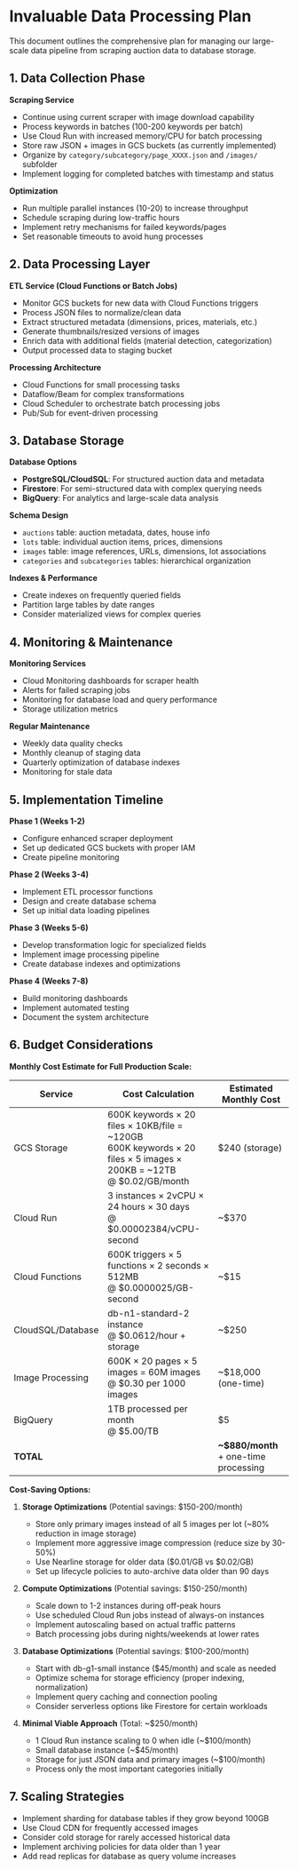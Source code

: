 # Invaluable Data Processing Plan

This document outlines the comprehensive plan for managing our large-scale data pipeline from scraping auction data to database storage.

## 1. Data Collection Phase

**Scraping Service**
- Continue using current scraper with image download capability
- Process keywords in batches (100-200 keywords per batch)
- Use Cloud Run with increased memory/CPU for batch processing
- Store raw JSON + images in GCS buckets (as currently implemented)
- Organize by `category/subcategory/page_XXXX.json` and `/images/` subfolder
- Implement logging for completed batches with timestamp and status

**Optimization**
- Run multiple parallel instances (10-20) to increase throughput
- Schedule scraping during low-traffic hours
- Implement retry mechanisms for failed keywords/pages
- Set reasonable timeouts to avoid hung processes

## 2. Data Processing Layer

**ETL Service (Cloud Functions or Batch Jobs)**
- Monitor GCS buckets for new data with Cloud Functions triggers
- Process JSON files to normalize/clean data
- Extract structured metadata (dimensions, prices, materials, etc.)
- Generate thumbnails/resized versions of images
- Enrich data with additional fields (material detection, categorization)
- Output processed data to staging bucket

**Processing Architecture**
- Cloud Functions for small processing tasks
- Dataflow/Beam for complex transformations
- Cloud Scheduler to orchestrate batch processing jobs
- Pub/Sub for event-driven processing

## 3. Database Storage

**Database Options**
- **PostgreSQL/CloudSQL**: For structured auction data and metadata
- **Firestore**: For semi-structured data with complex querying needs
- **BigQuery**: For analytics and large-scale data analysis

**Schema Design**
- `auctions` table: auction metadata, dates, house info
- `lots` table: individual auction items, prices, dimensions
- `images` table: image references, URLs, dimensions, lot associations
- `categories` and `subcategories` tables: hierarchical organization

**Indexes & Performance**
- Create indexes on frequently queried fields
- Partition large tables by date ranges
- Consider materialized views for complex queries

## 4. Monitoring & Maintenance

**Monitoring Services**
- Cloud Monitoring dashboards for scraper health
- Alerts for failed scraping jobs
- Monitoring for database load and query performance
- Storage utilization metrics

**Regular Maintenance**
- Weekly data quality checks
- Monthly cleanup of staging data
- Quarterly optimization of database indexes
- Monitoring for stale data

## 5. Implementation Timeline

**Phase 1 (Weeks 1-2)**
- Configure enhanced scraper deployment
- Set up dedicated GCS buckets with proper IAM
- Create pipeline monitoring

**Phase 2 (Weeks 3-4)**
- Implement ETL processor functions
- Design and create database schema
- Set up initial data loading pipelines

**Phase 3 (Weeks 5-6)**
- Develop transformation logic for specialized fields
- Implement image processing pipeline
- Create database indexes and optimizations

**Phase 4 (Weeks 7-8)**
- Build monitoring dashboards
- Implement automated testing
- Document the system architecture

## 6. Budget Considerations

**Monthly Cost Estimate for Full Production Scale:**

| Service | Cost Calculation | Estimated Monthly Cost |
|---------|------------------|------------------------|
| GCS Storage | 600K keywords × 20 files × 10KB/file = ~120GB<br>600K keywords × 20 files × 5 images × 200KB = ~12TB<br>@ $0.02/GB/month | $240 (storage) |
| Cloud Run | 3 instances × 2vCPU × 24 hours × 30 days<br>@ $0.00002384/vCPU-second | ~$370 |
| Cloud Functions | 600K triggers × 5 functions × 2 seconds × 512MB<br>@ $0.0000025/GB-second | ~$15 |
| CloudSQL/Database | db-n1-standard-2 instance<br>@ $0.0612/hour + storage | ~$250 |
| Image Processing | 600K × 20 pages × 5 images = 60M images<br>@ $0.30 per 1000 images | ~$18,000 (one-time) |
| BigQuery | 1TB processed per month<br>@ $5.00/TB | $5 |
| **TOTAL** | | **~$880/month** + one-time processing |

**Cost-Saving Options:**

1. **Storage Optimizations** (Potential savings: $150-200/month)
   - Store only primary images instead of all 5 images per lot (~80% reduction in image storage)
   - Implement more aggressive image compression (reduce size by 30-50%)
   - Use Nearline storage for older data ($0.01/GB vs $0.02/GB)
   - Set up lifecycle policies to auto-archive data older than 90 days

2. **Compute Optimizations** (Potential savings: $150-250/month)
   - Scale down to 1-2 instances during off-peak hours
   - Use scheduled Cloud Run jobs instead of always-on instances
   - Implement autoscaling based on actual traffic patterns
   - Batch processing jobs during nights/weekends at lower rates

3. **Database Optimizations** (Potential savings: $100-200/month)
   - Start with db-g1-small instance ($45/month) and scale as needed
   - Optimize schema for storage efficiency (proper indexing, normalization)
   - Implement query caching and connection pooling
   - Consider serverless options like Firestore for certain workloads

4. **Minimal Viable Approach** (Total: ~$250/month)
   - 1 Cloud Run instance scaling to 0 when idle (~$100/month)
   - Small database instance (~$45/month)
   - Storage for just JSON data and primary images (~$100/month)
   - Process only the most important categories initially

## 7. Scaling Strategies

- Implement sharding for database tables if they grow beyond 100GB
- Use Cloud CDN for frequently accessed images
- Consider cold storage for rarely accessed historical data
- Implement archiving policies for data older than 1 year
- Add read replicas for database as query volume increases